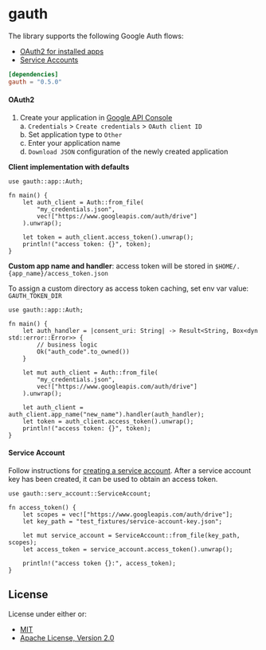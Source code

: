 gauth
=====

The library supports the following Google Auth flows:

* [OAuth2 for installed apps](https://developers.google.com/identity/protocols/oauth2#installed)
* [Service Accounts](https://developers.google.com/identity/protocols/oauth2/service-account)


```toml
[dependencies]
gauth = "0.5.0"
```

#### OAuth2

1. Create your application in [Google API Console](https://console.developers.google.com/apis/credentials)  
   a. `Credentials` > `Create credentials` > `OAuth client ID`  
   b. Set application type to `Other`  
   c. Enter your application name  
   d. `Download JSON` configuration of the newly created application  


**Client implementation with defaults**

```rust,no_run
use gauth::app::Auth;

fn main() {
    let auth_client = Auth::from_file(
        "my_credentials.json",
        vec!["https://www.googleapis.com/auth/drive"]
    ).unwrap();

    let token = auth_client.access_token().unwrap();
    println!("access token: {}", token);
}
```

**Custom app name and handler**: access token will be stored in `$HOME/.{app_name}/access_token.json`

To assign a custom directory as access token caching, set env var value: `GAUTH_TOKEN_DIR`

```rust,no_run
use gauth::app::Auth;

fn main() {
    let auth_handler = |consent_uri: String| -> Result<String, Box<dyn std::error::Error>> {
        // business logic
        Ok("auth_code".to_owned())
    }

    let mut auth_client = Auth::from_file(
        "my_credentials.json",
        vec!["https://www.googleapis.com/auth/drive"]
    ).unwrap();

    let auth_client = auth_client.app_name("new_name").handler(auth_handler);
    let token = auth_client.access_token().unwrap();
    println!("access token: {}", token);
}
```

#### Service Account

Follow instructions for [creating a service account](https://developers.google.com/identity/protocols/oauth2/service-account#creatinganaccount). After a service account key has been created,
it can be used to obtain an access token.

```rust,no_run
use gauth::serv_account::ServiceAccount;

fn access_token() {
    let scopes = vec!["https://www.googleapis.com/auth/drive"];
    let key_path = "test_fixtures/service-account-key.json";

    let mut service_account = ServiceAccount::from_file(key_path, scopes);
    let access_token = service_account.access_token().unwrap();

    println!("access token {}:", access_token);
}
```

## License

License under either or:

* [MIT](LICENSE-MIT)
* [Apache License, Version 2.0](LICENSE-APACHE)
